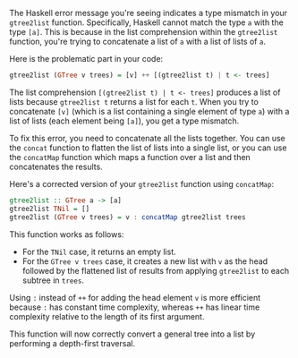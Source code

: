 The Haskell error message you're seeing indicates a type mismatch in your `gtree2list` function. Specifically, Haskell cannot match the type `a` with the type `[a]`. This is because in the list comprehension within the `gtree2list` function, you're trying to concatenate a list of `a` with a list of lists of `a`.

Here is the problematic part in your code:

```haskell
gtree2list (GTree v trees) = [v] ++ [(gtree2list t) | t <- trees]
```

The list comprehension `[(gtree2list t) | t <- trees]` produces a list of lists because `gtree2list t` returns a list for each `t`. When you try to concatenate `[v]` (which is a list containing a single element of type `a`) with a list of lists (each element being `[a]`), you get a type mismatch.

To fix this error, you need to concatenate all the lists together. You can use the `concat` function to flatten the list of lists into a single list, or you can use the `concatMap` function which maps a function over a list and then concatenates the results.

Here's a corrected version of your `gtree2list` function using `concatMap`:

```haskell
gtree2list :: GTree a -> [a]
gtree2list TNil = []
gtree2list (GTree v trees) = v : concatMap gtree2list trees
```

This function works as follows:

- For the `TNil` case, it returns an empty list.
- For the `GTree v trees` case, it creates a new list with `v` as the head followed by the flattened list of results from applying `gtree2list` to each subtree in `trees`.

Using `:` instead of `++` for adding the head element `v` is more efficient because `:` has constant time complexity, whereas `++` has linear time complexity relative to the length of its first argument.

This function will now correctly convert a general tree into a list by performing a depth-first traversal.